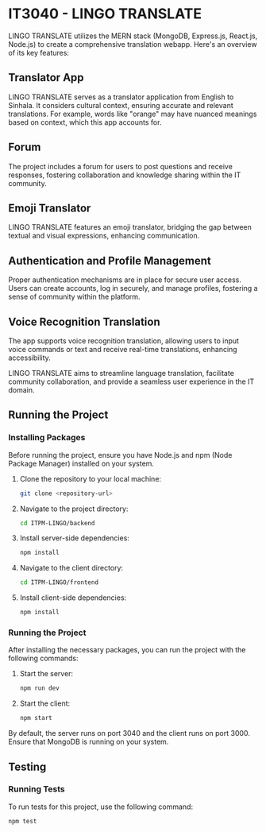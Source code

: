 # IT3040 - LINGO TRANSLATE

LINGO TRANSLATE utilizes the MERN stack (MongoDB, Express.js, React.js, Node.js) to create a comprehensive translation webapp. Here's an overview of its key features:

## Translator App
LINGO TRANSLATE serves as a translator application from English to Sinhala. It considers cultural context, ensuring accurate and relevant translations. For example, words like "orange" may have nuanced meanings based on context, which this app accounts for.

## Forum
The project includes a forum for users to post questions and receive responses, fostering collaboration and knowledge sharing within the IT community.

## Emoji Translator
LINGO TRANSLATE features an emoji translator, bridging the gap between textual and visual expressions, enhancing communication.

## Authentication and Profile Management
Proper authentication mechanisms are in place for secure user access. Users can create accounts, log in securely, and manage profiles, fostering a sense of community within the platform.

## Voice Recognition Translation
The app supports voice recognition translation, allowing users to input voice commands or text and receive real-time translations, enhancing accessibility.

LINGO TRANSLATE aims to streamline language translation, facilitate community collaboration, and provide a seamless user experience in the IT domain.

## Running the Project

### Installing Packages
Before running the project, ensure you have Node.js and npm (Node Package Manager) installed on your system.

1. Clone the repository to your local machine:
    ```bash
    git clone <repository-url>
    ```

2. Navigate to the project directory:
    ```bash
    cd ITPM-LINGO/backend
    ```

3. Install server-side dependencies:
    ```bash
    npm install
    ```

4. Navigate to the client directory:
    ```bash
    cd ITPM-LINGO/frontend
    ```

5. Install client-side dependencies:
    ```bash
    npm install
    ```

### Running the Project
After installing the necessary packages, you can run the project with the following commands:

1. Start the server:
    ```bash
    npm run dev
    ```

2. Start the client:
    ```bash
    npm start
    ```

By default, the server runs on port 3040 and the client runs on port 3000. Ensure that MongoDB is running on your system.

## Testing

### Running Tests
To run tests for this project, use the following command:

```bash
npm test

